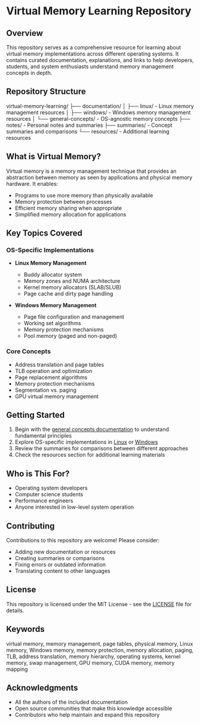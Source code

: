 # Virtual Memory Learning Repository

## Overview

This repository serves as a comprehensive resource for learning about virtual memory implementations across different operating systems. It contains curated documentation, explanations, and links to help developers, students, and system enthusiasts understand memory management concepts in depth.

## Repository Structure

virtual-memory-learning/
├── documentation/
│   ├── linux/              - Linux memory management resources
│   ├── windows/            - Windows memory management resources
│   └── general-concepts/   - OS-agnostic memory concepts
├── notes/                  - Personal notes and summaries
├── summaries/              - Concept summaries and comparisons
└── resources/              - Additional learning resources

## What is Virtual Memory?

Virtual memory is a memory management technique that provides an abstraction between memory as seen by applications and physical memory hardware. It enables:

- Programs to use more memory than physically available
- Memory protection between processes
- Efficient memory sharing when appropriate
- Simplified memory allocation for applications

## Key Topics Covered

### OS-Specific Implementations

- **Linux Memory Management**
  - Buddy allocator system
  - Memory zones and NUMA architecture
  - Kernel memory allocators (SLAB/SLUB)
  - Page cache and dirty page handling

- **Windows Memory Management**
  - Page file configuration and management
  - Working set algorithms
  - Memory protection mechanisms
  - Pool memory (paged and non-paged)

### Core Concepts

- Address translation and page tables
- TLB operation and optimization
- Page replacement algorithms
- Memory protection mechanisms
- Segmentation vs. paging
- GPU virtual memory management

## Getting Started

1. Begin with the [general concepts documentation](./documentation/general-concepts/README.md) to understand fundamental principles
2. Explore OS-specific implementations in [Linux](./documentation/linux/README.md) or [Windows](./documentation/windows/README.md)
3. Review the summaries for comparisons between different approaches
4. Check the resources section for additional learning materials

## Who is This For?

- Operating system developers
- Computer science students
- Performance engineers
- Anyone interested in low-level system operation

## Contributing

Contributions to this repository are welcome! Please consider:

- Adding new documentation or resources
- Creating summaries or comparisons
- Fixing errors or outdated information
- Translating content to other languages

## License

This repository is licensed under the MIT License - see the [LICENSE](LICENSE) file for details.

## Keywords

virtual memory, memory management, page tables, physical memory, Linux memory, Windows memory, memory protection, memory allocation, paging, TLB, address translation, memory hierarchy, operating systems, kernel memory, swap management, GPU memory, CUDA memory, memory mapping

## Acknowledgments

- All the authors of the included documentation
- Open source communities that make this knowledge accessible
- Contributors who help maintain and expand this repository
